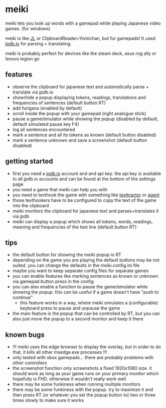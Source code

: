 # meiki
meiki lets you look up words with a gamepad while playing Japanese video games. (for windows)

meiki is like [JL](https://github.com/rampaa/JL) or ClipboardReader+Yomichan, but for gamepads! It used [jpdb.io](jpdb.io) for parsing + translating.

meiki is probably perfect for devices like the steam deck, asus rog ally or lenovo legion go

## features
- observe the clipboard for japanese text and automatically parse + translate via jpdb.io
- show/hide a popup displaying tokens, readings, translations and frequencies of sentences (default button RT)
- add furigana (enabled by default)
- scroll inside the popup with your gamepad (right analogue stick)
- pause a game/emulator while showing the popup (disabled by default, default simulated pause key F4)
- log all sentences encountered
- mark a sentence and all its tokens as known (default button disabled)
- mark a sentence unknown and save a screenshot (default button disabled)

## getting started
- first you need a [jpdb.io](jpdb.io) account and and api key. the api key is available to all jpdb.io accounts and can be found at the bottom of the settings page
- you need a game that meiki can help you with
- you need to texthook the game with something like [texttractor](https://github.com/Artikash/Textractor) or [agent](https://github.com/0xDC00/agent/releases)
- those texthookers have to be configured to copy the text of the game into the clipboard
- meiki monitors the clipboard for japanese text and parses+translates it via jpdb
- meiki can display a popup which shows all tokens, words, readings, meaning and frequencies of the text line (default button RT)

## tips
- the default button for showing the meiki popup is RT
- depending on the game you are playing the default buttons may be not suited. you can change the defaults in the meiki.config.ini file
- maybe you want to keep separate config files for separate games
- you can enable features like marking sentences as known or unknown via gamepad button press in the config
- you can also enable a function to pause the game/emulator while showing the popup. this can be useful if a game doesn't have "push to continue"
  - this feature works in a way, where meiki simulates a (configurable) keyboard press to pause and unpause the game
- the main feature is the popup that can be controlled by RT, but you can also just move the popup to a second monitor and keep it there

## known bugs
- !!! meiki uses the edge browser to display the overlay, but in order to do that, it kills all other msedge.exe processes !!!
- only tested with xbox gamepads... there are probably problems with other controllers
- the screenshot function only screenshots a fixed 1920x1080 size. it should work as long as your game runs on your primary monitor which hopefully is FHD. otherwise it wouldn't really work well
- there may be some funkiness when running multiple monitors
- there may be some funkiness with the popup. try to maximize it and then press RT (or whatever you set the popup button to) two or three times slowly to make sure it works
